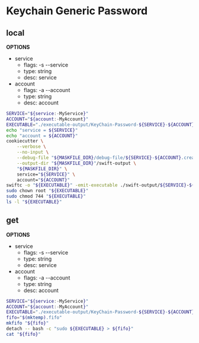# Keychain Generic Password

## local

**OPTIONS**

- service
  - flags: -s --service
  - type: string
  - desc: service
- account
  - flags: -a --account
  - type: string
  - desc: account

```bash
SERVICE="${service:-MyService}"
ACCOUNT="${account:-MyAccount}"
EXECUTABLE="./executable-output/KeyChain-Password-${SERVICE}-${ACCOUNT}"
echo "service = ${SERVICE}"
echo "account = ${ACCOUNT}"
cookiecutter \
    --verbose \
    --no-input \
    --debug-file "${MASKFILE_DIR}/debug-file/${SERVICE}-${ACCOUNT}.create.debug.txt" \
    --output-dir "${MASKFILE_DIR}"/swift-output \
    "${MASKFILE_DIR}" \
    service="${SERVICE}" \
    account="${ACCOUNT}"
swiftc -o "${EXECUTABLE}" -emit-executable ./swift-output/${SERVICE}-${ACCOUNT}/KeyChain-Password-${SERVICE}-${ACCOUNT}.swift
sudo chown root "${EXECUTABLE}"
sudo chmod 744 "${EXECUTABLE}"
ls -l "${EXECUTABLE}"
```

## get

**OPTIONS**

- service
  - flags: -s --service
  - type: string
  - desc: service
- account
  - flags: -a --account
  - type: string
  - desc: account

```bash
SERVICE="${service:-MyService}"
ACCOUNT="${account:-MyAccount}"
EXECUTABLE="./executable-output/KeyChain-Password-${SERVICE}-${ACCOUNT}"
fifo="$(mktemp).fifo"
mkfifo "${fifo}"
detach -- bash -c "sudo ${EXECUTABLE} > ${fifo}"
cat "${fifo}"
```
